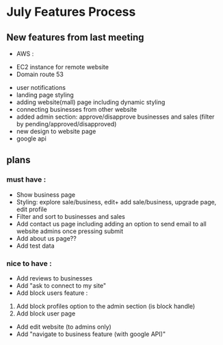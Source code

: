 
# July Features Process
## New features from last meeting
- AWS :
* EC2 instance for remote website 
* Domain route 53
- user notifications
- landing page styling
- adding website(mall) page including dynamic styling
- connecting businesses from other website
- added admin section: approve/disapprove businesses and sales (filter by pending/approved/disapproved)
- new design to website page
- google api

## plans
### must have :
- Show business page
- Styling: explore sale/business, edit+ add sale/business, upgrade page, edit profile
- Filter and sort to businesses and sales
- Add contact us page including adding an option to send email to all website admins once pressing submit
- Add about us page??
- Add test data

### nice to have :
- Add reviews to businesses
- Add "ask to connect to my site" 
- Add block users feature : 
1. Add block profiles option to the admin section (is block handle)
2. Add block user page
- Add edit website (to admins only)
- Add "navigate to business feature (with google API)"

